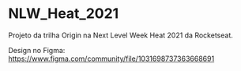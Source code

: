 # NLW_Heat_2021
Projeto da trilha Origin na Next Level Week Heat 2021 da Rocketseat.

Design no Figma: https://www.figma.com/community/file/1031698737363668691
